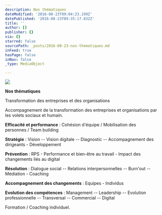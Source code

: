 ```yaml
---
description: Nos thématiques
dateModified: '2016-08-23T09:04:23.199Z'
datePublished: '2016-08-23T09:35:17.832Z'
title: ''
author: []
publisher: {}
via: {}
starred: false
sourcePath: _posts/2016-08-23-nos-thematiques.md
inFeed: true
hasPage: false
inNav: false
_type: MediaObject

---
```

![](https://the-grid-user-content.s3-us-west-2.amazonaws.com/ad9ebe05-52b1-41a6-ba99-86018fb214e7.jpg)

**Nos thématiques**

Transformation des entreprises et des organisations

Accompagnement de la transformation des entreprises et organisations par les volets sociaux et humain.

**Efficacité et performance** : Cohésion d'équipe / Mobilisation des personnes / Team building

**Stratégie** : Vision -- Vision digitale -- Diagnostic -- Accompagnement des dirigeants - Développement

**Prévention** : RPS - Performance et bien-être au travail - Impact des changements liés au digital

**Résolution** : Dialogue social -- Relations interpersonnelles -- Burn'out -- Médiation - Coaching

**Accompagnement des changements** : Equipes - Individus

**Evolution des compétences** : Management -- Leadership -- Evolution professionnelle -- Transversal -- Commercial -- Digital

Formation / Coaching individuel.